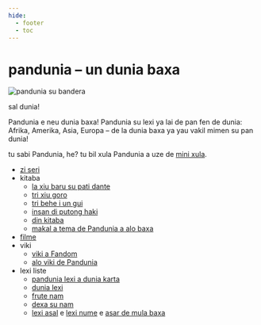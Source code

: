 ```yaml
---
hide:
  - footer
  - toc
---
```


# pandunia – un dunia baxa

![](http://www.pandunia.info/bandir/bandir.png "pandunia su bandera")

sal dunia!

Pandunia e neu dunia baxa!
Pandunia su lexi ya lai de pan fen de dunia:
Afrika, Amerika, Asia, Europa
– de la dunia baxa ya yau vakil mimen su pan dunia!

tu sabi Pandunia, he?
tu bil xula Pandunia a uze de [mini xula](mini_xule.html).

- [zi seri](abc.md)
- kitaba
    * [la xiu baru su pati dante](baru_dante.md)
    * [tri xiu goro](3_lil_gurube.md)
    * [tri behe i un gui](3_buze_e_guye.md)
    * [insan di putong haki](putong_hake.md)
    * [din kitaba](dini_kitabe.md)
    * [makal a tema de Pandunia a alo baxa](makal_tema_pandunia.md)
- [filme](filme.md)
- viki
    * [viki a Fandom](https://pandunia.fandom.com/)
    * [alo viki de Pandunia](http://eo.pandunia.wikia.com/wiki/Ali_pandunia_wikia)
- lexi liste
    * [pandunia lexi a dunia karta](http://www.pandunia.info/lexikarta/index.html)
    * [dunia lexi](lexi/dunia_loge.html)
    * [frute nam](lexi/pal.html)
    * [dexa su nam](dexa_nam.md)
    * [lexi asal](leksaslia.md) e [lexi nume](lexi_nume.md) e [asar de mula baxa](asar_da_mulbax.md)
